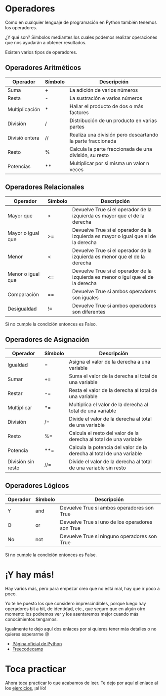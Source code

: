# Operadores

Como en cualquier lenguaje de programación en Python también tenemos los operadores.

¿Y qué son? Símbolos mediantes los cuales podemos realizar operaciones que nos ayudarán a obtener resultados.

Existen varios tipos de operadores.

## Operadores Aritméticos

| Operador       | Símbolo | Descripción                                                |
|----------------|---------|------------------------------------------------------------|
| Suma           | +       | La adición de varios números                               |
| Resta          | -       | La sustración e varios números                             |
| Multiplicación | *       | Hallar el producto de dos o más factores                   |
| División       | /       | Distribución de un producto en varias partes               |
| Divisió entera | //      | Realiza una división pero descartando la parte fraccionada |
| Resto          | %       | Calcula la parte fraccionada de una división, su resto     |
| Potencias      | **      | Multiplicar por si misma un valor n veces                  |

## Operadores Relacionales

| Operador       | Símbolo | Descripción                                                |
|----------------|---------|------------------------------------------------------------|
| Mayor que           | >       | Devuelve True si el operador de la izquierda es mayor que el de la derecha                               |
| Mayor o igual que          | >=      | Devuelve True si el operador de la izquierda es mayor o igual que el de la derecha                          |
| Menor  | <       | Devuelve True si el operador de la izquierda es menor que el de la derecha                   |
| Menor o igual que       | <=       | Devuelve True si el operador de la izquierda es menor o igul que el de la derecha               |
| Comparación | ==      | Devuelve True si ambos operadores son iguales |
| Desigualdad          | !=       | Devuelve True si ambos operadores son diferentes     |

Si no cumple la condición entonces es Falso.

## Operadores de Asignación

| Operador       | Símbolo | Descripción                                                |
|----------------|---------|------------------------------------------------------------|
| Igualdad           | =       | Asigna el valor de la derecha a una variable                             |
| Sumar           | +=       | Suma el valor de la derecha al total de una variable                            |
| Restar           | -=       | Resta el valor de la derecha al total de una variable                             |
| Multiplicar           | *=       | Multiplica el valor de la derecha al total de una variable                             |
| División           | /=       | Divide el valor de la derecha al total de una variable                             |
| Resto           | %=       | Calcula el resto del valor de la derecha al total de una variable                             |
| Potencia           | **=       | Calcula la potencia del valor de la derecha al total de una variable                             |
| División sin resto          | //=       | Divide el valor de la derecha al total de una variable sin resto                             |

## Operadores Lógicos

| Operador       | Símbolo | Descripción                                                |
|----------------|---------|------------------------------------------------------------|
| Y           | and       | Devuelve True si ambos operadores son True                               |
| O          | or       | Devuelve True si uno de los operadores son True                            |
| No | not       | Devuelve True si ninguno operadores son True                   |

Si no cumple la condición entonces es False.

# ¡Y hay más!

Hay varios más, pero para empezar creo que no está mal, hay que ir poco a poco.

Yo te he puesto los que considero imprescindibles, porque luego hay operadores bit a bit, de identidad, etc., que seguro que en algún otro momento los podremos ver y los asentaremos mejor cuando más conocimientos tengamos.

Igualmente te dejo aquí dos enlaces por si quieres tener más detalles o no quieres esperarme 😜

* [Página oficial de Python](https://docs.python.org/es/3/tutorial/introduction.html#)
* [Freecodecamp](https://www.freecodecamp.org/espanol/news/operadores-basicos-en-python-con-ejemplos/)

# Toca practicar

Ahora toca practicar lo que acabamos de leer. Te dejo por aquí el enlace al los [ejercicios](/5%20-%20Operadores/ejercicios_operadores.md), ¡al lío!
